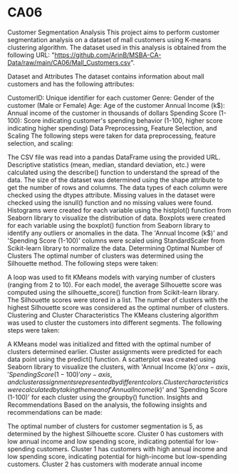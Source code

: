 # CA06
Customer Segmentation Analysis
This project aims to perform customer segmentation analysis on a dataset of mall customers using K-means clustering algorithm. The dataset used in this analysis is obtained from the following URL: "https://github.com/ArinB/MSBA-CA-Data/raw/main/CA06/Mall_Customers.csv".

Dataset and Attributes
The dataset contains information about mall customers and has the following attributes:

CustomerID: Unique identifier for each customer
Genre: Gender of the customer (Male or Female)
Age: Age of the customer
Annual Income (k$): Annual income of the customer in thousands of dollars
Spending Score (1-100): Score indicating customer's spending behavior (1-100, higher score indicating higher spending)
Data Preprocessing, Feature Selection, and Scaling
The following steps were taken for data preprocessing, feature selection, and scaling:

The CSV file was read into a pandas DataFrame using the provided URL.
Descriptive statistics (mean, median, standard deviation, etc.) were calculated using the describe() function to understand the spread of the data.
The size of the dataset was determined using the shape attribute to get the number of rows and columns.
The data types of each column were checked using the dtypes attribute.
Missing values in the dataset were checked using the isnull() function and no missing values were found.
Histograms were created for each variable using the histplot() function from Seaborn library to visualize the distribution of data.
Boxplots were created for each variable using the boxplot() function from Seaborn library to identify any outliers or anomalies in the data.
The 'Annual Income (k$)' and 'Spending Score (1-100)' columns were scaled using StandardScaler from Scikit-learn library to normalize the data.
Determining Optimal Number of Clusters
The optimal number of clusters was determined using the Silhouette method. The following steps were taken:

A loop was used to fit KMeans models with varying number of clusters (ranging from 2 to 10).
For each model, the average Silhouette score was computed using the silhouette_score() function from Scikit-learn library.
The Silhouette scores were stored in a list.
The number of clusters with the highest Silhouette score was considered as the optimal number of clusters.
Clustering and Cluster Characteristics
The KMeans clustering algorithm was used to cluster the customers into different segments. The following steps were taken:

A KMeans model was initialized and fitted with the optimal number of clusters determined earlier.
Cluster assignments were predicted for each data point using the predict() function.
A scatterplot was created using Seaborn library to visualize the clusters, with 'Annual Income (k$)' on x-axis, 'Spending Score (1-100)' on y-axis, and cluster assignments represented by different colors.
Cluster characteristics were calculated by taking the mean of 'Annual Income (k$)' and 'Spending Score (1-100)' for each cluster using the groupby() function.
Insights and Recommendations
Based on the analysis, the following insights and recommendations can be made:

The optimal number of clusters for customer segmentation is 5, as determined by the highest Silhouette score.
Cluster 0 has customers with low annual income and low spending score, indicating potential for low-spending customers.
Cluster 1 has customers with high annual income and low spending score, indicating potential for high-income but low-spending customers.
Cluster 2 has customers with moderate annual income
